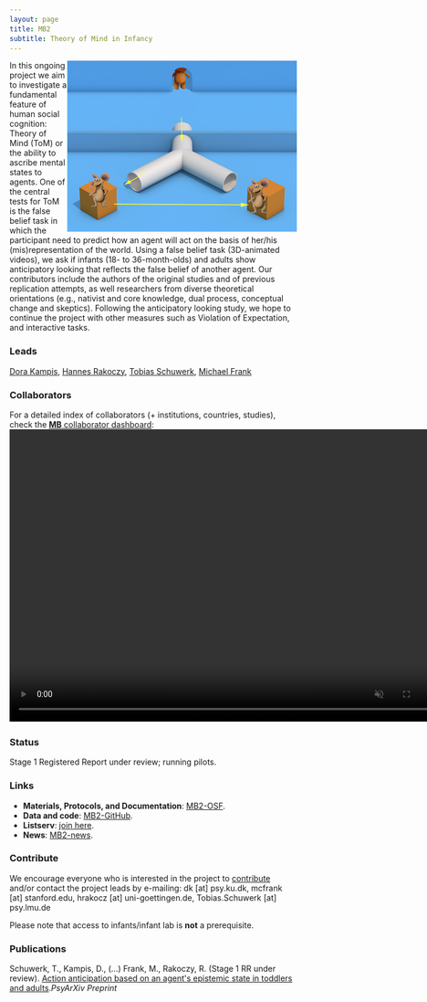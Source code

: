 ```yaml
---
layout: page
title: MB2
subtitle: Theory of Mind in Infancy
---
```


<!--
To-do:
- grant from germany?
- check status;
- publications: where the registred report is archived?
- add collaborators map.
-->


<img style="float: right;" src="/assets/img/MB2_design300px.png"> 
In this ongoing project we aim to investigate a fundamental feature of human social cognition: Theory of Mind (ToM) or the ability to ascribe mental states to agents. One of the central tests for ToM is the false belief task in which the participant need to predict how an agent will act on the basis of her/his (mis)representation of the world. Using a false belief task (3D-animated videos), we ask if infants (18- to 36-month-olds) and adults show anticipatory looking that reflects the false belief of another agent. Our contributors include the authors of the original studies and of previous replication attempts, as well researchers from diverse theoretical orientations (e.g., nativist and core knowledge, dual process, conceptual change and skeptics). Following the anticipatory looking study, we hope to continue the project with other measures such as Violation of Expectation, and interactive tasks.

### Leads
[Dora Kampis](https://psychology.ku.dk/staff/academic_staff/?pure=en%2Fpersons%2Fdora-kampis(94aa17eb-739f-486e-a280-4a76aa4d38a7).html), [Hannes Rakoczy](https://www.psych.uni-goettingen.de/en/development/team/rakoczy-hannes), [Tobias Schuwerk](https://www.psy.lmu.de/epp/personen/wiss_ma/tobias_schuwerk/), [Michael Frank](https://web.stanford.edu/~mcfrank/)

### Collaborators
For a detailed index of collaborators (+ institutions, countries, studies), check the [**MB** collaborator dashboard](https://rodrigodalben.shinyapps.io/shiny_mb_map/): <video muted autoplay="autoplay" loop="loop" width="768" height="512">
    <source src="/assets/img/dashboard_studies.mp4" type="video/mp4">  
    </video>

<!-- Flourish
<div class="flourish-embed flourish-map" data-src="visualisation/2520253" data-url="https://flo.uri.sh/visualisation/2520253/embed"><script src="https://public.flourish.studio/resources/embed.js"></script></div>
-->

### Status
Stage 1 Registered Report under review; running pilots.

### Links
* **Materials, Protocols, and Documentation**: [MB2-OSF](https://osf.io/jmuvd/).
* **Data and code**: [MB2-GitHub](https://github.com/manybabies/mb2-analysis).
* **Listserv**: [join here](https://mailman.stanford.edu/mailman/listinfo/manybabies2).
* **News**: [MB2-news]({{site.baseurl}}/tags/#MB2).

### Contribute
We encourage everyone who is interested in the project to [contribute]({{site.baseurl}}/sign_up_log_in/) and/or contact the project leads by e-mailing: dk [at] psy.ku.dk, mcfrank [at] stanford.edu, hrakocz [at] uni-goettingen.de, Tobias.Schuwerk [at] psy.lmu.de

Please note that access to infants/infant lab is **not** a prerequisite.

<!-- ### Publications -->
### Publications
Schuwerk, T., Kampis, D., (...) Frank, M., Rakoczy, R. (Stage 1 RR under review). [Action anticipation based on an agent's epistemic state in toddlers and adults](https://psyarxiv.com/x4jbm/)._PsyArXiv Preprint_
